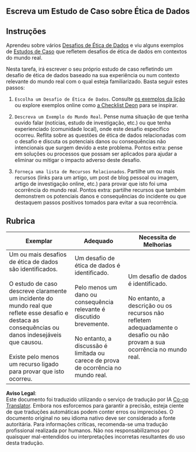 <!--
CO_OP_TRANSLATOR_METADATA:
{
  "original_hash": "b588c0fc73014f52520c666efc3e0cc3",
  "translation_date": "2025-08-24T21:24:48+00:00",
  "source_file": "1-Introduction/02-ethics/assignment.md",
  "language_code": "pt"
}
-->
## Escreva um Estudo de Caso sobre Ética de Dados

## Instruções

Aprendeu sobre vários [Desafios de Ética de Dados](README.md#2-ethics-challenges) e viu alguns exemplos de [Estudos de Caso](README.md#3-case-studies) que refletem desafios de ética de dados em contextos do mundo real.

Nesta tarefa, irá escrever o seu próprio estudo de caso refletindo um desafio de ética de dados baseado na sua experiência ou num contexto relevante do mundo real com o qual esteja familiarizado. Basta seguir estes passos:

1. `Escolha um Desafio de Ética de Dados`. Consulte [os exemplos da lição](README.md#2-ethics-challenges) ou explore exemplos online como [a Checklist Deon](https://deon.drivendata.org/examples/) para se inspirar.

2. `Descreva um Exemplo do Mundo Real`. Pense numa situação de que tenha ouvido falar (notícias, estudo de investigação, etc.) ou que tenha experienciado (comunidade local), onde este desafio específico ocorreu. Reflita sobre as questões de ética de dados relacionadas com o desafio e discuta os potenciais danos ou consequências não intencionais que surgem devido a este problema. Pontos extra: pense em soluções ou processos que possam ser aplicados para ajudar a eliminar ou mitigar o impacto adverso deste desafio.

3. `Forneça uma lista de Recursos Relacionados`. Partilhe um ou mais recursos (links para um artigo, um post de blog pessoal ou imagem, artigo de investigação online, etc.) para provar que isto foi uma ocorrência do mundo real. Pontos extra: partilhe recursos que também demonstrem os potenciais danos e consequências do incidente ou que destaquem passos positivos tomados para evitar a sua recorrência.



## Rubrica

Exemplar | Adequado | Necessita de Melhorias
--- | --- | -- |
Um ou mais desafios de ética de dados são identificados. <br/> <br/> O estudo de caso descreve claramente um incidente do mundo real que reflete esse desafio e destaca as consequências ou danos indesejáveis que causou. <br/><br/> Existe pelo menos um recurso ligado para provar que isto ocorreu. | Um desafio de ética de dados é identificado. <br/><br/> Pelo menos um dano ou consequência relevante é discutido brevemente. <br/><br/> No entanto, a discussão é limitada ou carece de prova de ocorrência no mundo real. | Um desafio de dados é identificado. <br/><br/> No entanto, a descrição ou os recursos não refletem adequadamente o desafio ou não provam a sua ocorrência no mundo real. |

**Aviso Legal**:  
Este documento foi traduzido utilizando o serviço de tradução por IA [Co-op Translator](https://github.com/Azure/co-op-translator). Embora nos esforcemos para garantir a precisão, esteja ciente de que traduções automáticas podem conter erros ou imprecisões. O documento original no seu idioma nativo deve ser considerado a fonte autoritária. Para informações críticas, recomenda-se uma tradução profissional realizada por humanos. Não nos responsabilizamos por quaisquer mal-entendidos ou interpretações incorretas resultantes do uso desta tradução.